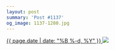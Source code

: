```yaml
---
layout: post
summary: 'Post #1137'
og_image: 1137-1280.jpg
---
```


<p>
 <time>
  <a href="/1137">
   {{ page.date | date: "%B %-d, %Y" }}
  </a>
 </time>
 <a href="/1137">
  <img data-taken="4/23/2020" sizes="(min-width: 700px) 50vw, calc(100vw - 2rem)" src="{{ site.assets_url }}/1137-640.jpg" srcset="{{ site.assets_url }}/1137-320.jpg 320w, {{ site.assets_url }}/1137-640.jpg 640w, {{ site.assets_url }}/1137-960.jpg 960w, {{ site.assets_url }}/1137-1280.jpg 1280w"/>
 </a>
</p>
